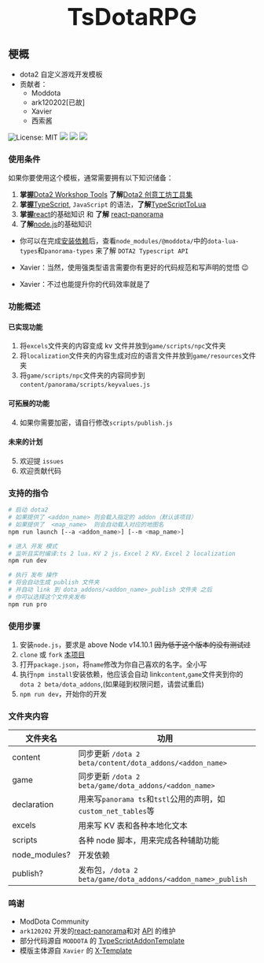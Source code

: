 # <div align='center' ><font size='70'>TsDotaRPG</font></div>

## 梗概
* dota2 自定义游戏开发模板
* 贡献者：
  * Moddota
  * ark120202[已故]
  * Xavier
  * 西索酱

![License: MIT](https://img.shields.io/badge/License-MIT-yellow.svg) 
![](https://img.shields.io/badge/模版-DOtA2-red.svg?colorA=abcdef)
![](https://img.shields.io/badge/语言-typescript-blue.svg)
![](https://img.shields.io/badge/全景-react-9cf.svg)
<!-- ![Version](https://img.shields.io/gitee/v/takegine/ts-dota-rpg.svg) -->
### 使用条件

如果你要使用这个模板，通常需要拥有以下知识储备：

1. <b>掌握</b>[Dota2 Workshop Tools](https://developer.valvesoftware.com/wiki/Dota_2_Workshop_Tools:zh-cn "V 社的创意工坊开发文档") <b>了解</b>[Dota2 创意工坊工具集](https://support.steampowered.com/kb_cat.php?id=109 )
2. <b>掌握</b>[TypeScript](https://www.tslang.cn/ "TypeScript的官方文档"), `JavaScript` 的语法，<b>了解</b>[TypeScriptToLua](https://github.com/TypeScriptToLua/TypeScriptToLua "ts2l的github仓库")
3. <b>掌握</b>[react](https://react.docschina.org/ "react的官方文档")的基础知识 和 <b>了解</b> [react-panorama](https://github.com/ark120202/react-panorama "react全景的github仓库") 
5. <b>了解</b>[node.js](https://nodejs.org/zh-cn/docs/ "nodejs的官方文档")的基础知识
- 你可以在完成[安装依赖](###使用步骤)后，查看`node_modules/@moddota/`中的`dota-lua-types`和`panorama-types` 来了解 `DOTA2 Typescript API`

- Xavier：当然，使用强类型语言需要你有更好的代码规范和写声明的觉悟 :wink:
- Xavier：不过也能提升你的代码效率就是了

### 功能概述
#### 已实现功能
1. 将`excels`文件夹的内容变成 kv 文件并放到`game/scripts/npc`文件夹
2. 将`localization`文件夹的内容生成对应的语言文件并放到`game/resources`文件夹
3. 将`game/scripts/npc`文件夹的内容同步到`content/panorama/scripts/keyvalues.js`
#### 可拓展的功能
4. 如果你需要加密，请自行修改`scripts/publish.js`
#### 未来的计划
5. 欢迎提 `issues`
6. 欢迎贡献代码
### 支持的指令
```bash
# 启动 dota2
# 如果提供了 <addon_name> 则会载入指定的 addon（默认该项目）
# 如果提供了  <map_name>  则会自动载入对应的地图名
npm run launch [--a <addon_name>] [--m <map_name>]

# 进入 开发 模式
# 监听且实时编译:ts 2 lua，KV 2 js，Excel 2 KV，Excel 2 localization
npm run dev

# 执行 发布 操作
# 将会自动生成 publish 文件夹
# 并自动 link 到 dota_addons/<addon_name>_publish 文件夹 之后
# 你可以选择这个文件夹发布
npm run pro
```
### 使用步骤

1. 安装`node.js`，要求是 above Node v14.10.1 ~~因为低于这个版本的没有测试过~~
2. `clone` 或 `fork` [本项目](https://gitee.com/takegine/ts-dota-rpg/members#)
3. 打开`package.json`，将`name`修改为你自己喜欢的名字。全小写
4. 执行`npm install`安装依赖，他应该会自动 link`content`,`game`文件夹到你的`dota 2 beta/dota_addons`,(如果碰到权限问题，请尝试重启)
5. `npm run dev`，开始你的开发

### 文件夹内容
| 文件夹名| 功用|
|---|---|
content | 同步更新 `/dota 2 beta/content/dota_addons/<addon_name>` 
game | 同步更新 `/dota 2 beta/game/dota_addons/<addon_name>` 
declaration | 用来写`panorama ts`和`tstl`公用的声明，如`custom_net_tables`等
excels | 用来写 KV 表和各种本地化文本
scripts | 各种 node 脚本，用来完成各种辅助功能
node_modules?| 开发依赖
publish? | 发布包，`/dota 2 beta/game/dota_addons/<addon_name>_publish` 


### 鸣谢

- ModDota Community
- `ark120202` 开发的[react-panorama](https://github.com/ark120202/react-panorama "react全景的github仓库")和对 [API](https://moddota.com/api/#!/vscripts/functions#CreateUnitFromTable) 的维护
- 部分代码源自 `MODDOTA` 的 [TypeScriptAddonTemplate](https://github.com/MODDOTA/TypeScriptAddonTemplate)
- 模版主体源自 `Xavier` 的 [X-Template](https://github.com/XavierCHN/x-template/)